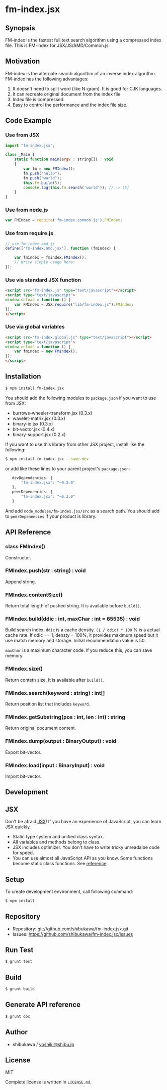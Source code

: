 fm-index.jsx
===========================================

Synopsis
---------------

FM-index is the fastest full text search algorithm using a compressed index file. This is FM-index for JSX/JS/AMD/Common.js.

Motivation
---------------

FM-index is the alternate search algorithm of an inverse index algorithm. FM-index has the following advantages:

1. It doesn't need to split word (like N-gram). It is good for CJK languages.
2. It can recreate original document from the index file
3. Index file is compressed.
4. Easy to control the performance and the index file size.

Code Example
---------------

### Use from JSX

```js
import "fm-index.jsx";

class _Main {
    static function main(argv : string[]) : void
    {
        var fm = new FMIndex();
        fm.push("hello");
        fm.push("world");
        this.fm.build(5);
        console.log(this.fm.search('world')); // -> [5]
    }
}
```

### Use from node.js

```js
var FMIndex = require('fm-index.common.js').FMIndex;
```

### Use from require.js

```js
// use fm-index.amd.js
define(['fm-index.amd.jsx'], function (fmindex) {

    var fmindex = fmindex.FMIndex();
    // Write simple usage here!
});
```

### Use via standard JSX function

```html
<script src="fm-index.js" type="text/javascript"></script>
<script type="text/javascript">
window.onload = function () {
    var FMIndex = JSX.require("lib/fm-index.js").FMIndex;
});
</script>
```

### Use via global variables

```html
<script src="fm-index.global.js" type="text/javascript"></script>
<script type="text/javascript">
window.onload = function () {
    var fmindex = new FMIndex();
});
</script>
```

Installation
---------------

```sh
$ npm install fm-index.jsx
```

You should add the following modules to `package.json` if you want to use from JSX:

* burrows-wheeler-transform.jsx (0.3.x)
* wavelet-matrix.jsx (0.3.x)
* binary-io.jsx (0.3.x)
* bit-vector.jsx (0.4.x)
* binary-support.jsx (0.2.x)

If you want to use this library from other JSX project, install like the following:

```sh
$ npm install fm-index.jsx --save-dev
```

or add like these lines to your parent project's `package.json`:

```js
   devDependencies: {
       "fm-index.jsx": "~0.3.0"
   },
   peerDepenencies: {
       "fm-index.jsx": "~0.3.0"
   }
```

And add `node_modules/fm-index.jsx/src` as a search path.
You should add to `peerDepenencies` if your product is library.

API Reference
------------------

### class FMIndex()

Constructor.

### FMIndex.push(str : string) : void

Append string.

### FMIndex.contentSize()

Return total length of pushed string. It is available before `build()`.

### FMIndex.build(ddic : int, maxChar : int = 65535) : void

Build search index. `ddic` is a cache density. `(1 / ddic) * 100` % is a actual cache rate.
If ddic == 1, densty = 100%, it provides maximum speed but it use match memory and storage.
Initial recommendation value is 50.

`maxChar` is a maximum character code. If you reduce this, you can save memory.

### FMIndex.size()

Return contetn size. It is available after `build()`.

### FMIndex.search(keyword : string) : int[]

Return position list that includes `keyword`.

### FMIndex.getSubstring(pos : int, len : int) : string

Return original document content.

### FMIndex.dump(output : BinaryOutput) : void

Export bit-vector.

### FMIndex.load(input : BinaryInput) : void

Import bit-vector.

Development
-------------

## JSX

Don't be afraid [JSX](http://jsx.github.io)! If you have an experience of JavaScript, you can learn JSX
quickly.

* Static type system and unified class syntax.
* All variables and methods belong to class.
* JSX includes optimizer. You don't have to write tricky unreadalbe code for speed.
* You can use almost all JavaScript API as you know. Some functions become static class functions. See [reference](http://jsx.github.io/doc/stdlibref.html).

## Setup

To create development environment, call following command:

```sh
$ npm install
```

## Repository

* Repository: git://github.com/shibukawa/fm-index.jsx.git
* Issues: https://github.com/shibukawa/fm-index.jsx/issues

## Run Test

```sh
$ grunt test
```

## Build

```sh
$ grunt build
```

## Generate API reference

```sh
$ grunt doc
```

Author
---------

* shibukawa / yoshiki@shibu.jp

License
------------

MIT

Complete license is written in `LICENSE.md`.
